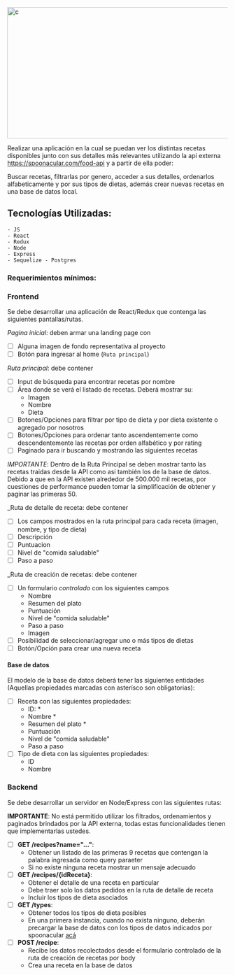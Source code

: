 
<img src="https://external-content.duckduckgo.com/iu/?u=https%3A%2F%2Fcasapropiacolombia.com%2Fsites%2Fdefault%2Ffiles%2F2019-12%2F3_0.jpg&f=1&nofb=1" alt="c" width="1000" height="300"/>


Realizar una aplicación en la cual se puedan ver los distintas recetas disponibles junto con sus detalles más relevantes utilizando la api externa https://spoonacular.com/food-api y a partir de ella poder:

Buscar recetas, filtrarlas por genero, acceder a sus detalles, ordenarlos alfabeticamente y por sus tipos de dietas, además crear nuevas recetas en una base de datos local.

## Tecnologías Utilizadas:

    - JS
    - React
    - Redux
    - Node
    - Express
    - Sequelize - Postgres


### Requerimientos mínimos:

### Frontend

Se debe desarrollar una aplicación de React/Redux que contenga las siguientes pantallas/rutas.

_Pagina inicial_: deben armar una landing page con
- [ ] Alguna imagen de fondo representativa al proyecto
- [ ] Botón para ingresar al home (`Ruta principal`)

_Ruta principal_: debe contener
- [ ] Input de búsqueda para encontrar recetas por nombre
- [ ] Área donde se verá el listado de recetas. Deberá mostrar su:
  - Imagen
  - Nombre
  - Dieta
- [ ] Botones/Opciones para filtrar por tipo de dieta  y por dieta existente o agregado por nosotros
- [ ] Botones/Opciones para ordenar tanto ascendentemente como descendentemente las recetas por orden alfabético y por rating
- [ ] Paginado para ir buscando y mostrando las siguientes recetas

_IMPORTANTE_: Dentro de la Ruta Principal se deben mostrar tanto las recetas traidas desde la API como así también los de la base de datos. Debido a que en la API existen alrededor de 500.000 mil recetas, por cuestiones de performance pueden tomar la simplificación de obtener y paginar las primeras 50.

_Ruta de detalle de receta: debe contener
- [ ] Los campos mostrados en la ruta principal para cada receta (imagen, nombre, y tipo de dieta)
- [ ] Descripción
- [ ] Puntuacion
- [ ] Nivel de "comida saludable"
- [ ] Paso a paso
 
_Ruta de creación de recetas: debe contener
- [ ] Un formulario _controlado_ con los siguientes campos
   - Nombre
  - Resumen del plato
  - Puntuación
  - Nivel de "comida saludable"
  - Paso a paso
  - Imagen
- [ ] Posibilidad de seleccionar/agregar uno o más tipos de dietas
- [ ] Botón/Opción para crear una nueva receta

#### Base de datos

El modelo de la base de datos deberá tener las siguientes entidades (Aquellas propiedades marcadas con asterísco son obligatorias):

- [ ] Receta con las siguientes propiedades:
  - ID: *
  - Nombre *
  - Resumen del plato *
  - Puntuación
  - Nivel de "comida saludable"
  - Paso a paso
- [ ] Tipo de dieta con las siguientes propiedades:
  - ID
  - Nombre


### Backend

Se debe desarrollar un servidor en Node/Express con las siguientes rutas:

__IMPORTANTE__: No está permitido utilizar los filtrados, ordenamientos y paginados brindados por la API externa, todas estas funcionalidades tienen que implementarlas ustedes.

- [ ] __GET /recipes?name="..."__:
  - Obtener un listado de las primeras 9 recetas que contengan la palabra ingresada como query paraeter
  - Si no existe ninguna receta mostrar un mensaje adecuado
- [ ] __GET /recipes/{idReceta}__:
  - Obtener el detalle de una receta en particular
  - Debe traer solo los datos pedidos en la ruta de detalle de receta
  - Incluir los tipos de dieta asociados
- [ ] __GET /types__:
  - Obtener todos los tipos de dieta posibles
  - En una primera instancia, cuando no exista ninguno, deberán precargar la base de datos con los tipos de datos indicados por spoonacular [acá](https://spoonacular.com/food-api/docs#Diets)
- [ ] __POST /recipe__:
  - Recibe los datos recolectados desde el formulario controlado de la ruta de creación de recetas por body
  - Crea una receta en la base de datos

